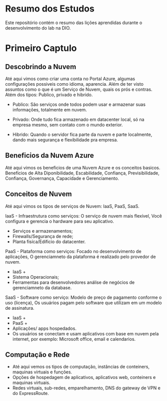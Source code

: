 # Resumo dos Estudos
Este repositório contém o resumo das lições aprendidas durante o desenvolvimento do lab na DIO.

<h1>Primeiro Captulo</h1>

<h2>Descobrindo a Nuvem</h2>

Até aqui vimos como criar uma conta no Portal Azure, algumas configurações possiveis como idioma, aparencia. Além de ter visto assuntos como o que é um Serviço de Nuvem, quais os prós e contras. 
Atém dos tipos: Publico, privado e hibrido. 

* Publico: São serviços onde todos podem usar e armazenar suas informações, totalmente em nuvem. 

* Privado: Onde tudo fica armazenado em datacenter local, só na empresa mesmo, sem contato com o mundo exterior. 

* Hibrido: Quando o servidor fica parte da nuvem e parte localmente, dando mais segurança e flexibilidade pra empresa. 

<h2>Beneficios da Nuvem Azure</h2>

Até aqui vimos os beneficios de uma Nuvem Azure e os conceitos basicos. Beneficios de Alta Diponibilidade, Escabilidade, Confiança, Previsibilidade, Confiança, Governança, Capacidade e Gerenciamento. 

<h2>Conceitos de Nuvem</h2>

Até aqui vimos os tipos de serviços de Nuvem: IaaS, PaaS, SaaS.

IaaS - Infraestrutura como serviços: O serviço de nuvem mais flexível, Você configura e gerencia o hardware para seu aplicativo.
* Serviços e armazenamentos;
* Firewalls/Segurança de rede;
* Planta fisíca/Edificio do datacenter.
  
PaaS - Plataforma como serviços: Focado no desenvolvimento de aplicações, O gerenciamneto da plataforma é realizado pelo provedor de nuvem.
* IaaS +
* Sistema Operacionais;
* Ferramentas para desenvolvedores análise de negócios de gerenciamneto da database. 

SaaS - Software como serviço: Modelo de preço de pagamento conforme o uso (licença), Os usuários pagam pelo software que utilizam em um modelo de assinatura. 
* IaaS +
* PaaS +
* Aplicações/ apps hospedados. 
* Os usuários se conectam e usam aplicativos com base em nuvem pela internet, por exemplo: Microsoft office, email e calendarios. 

<h2>Computação e Rede</h2>

* Até aqui vemos os tipos de computação, instâncias de conteiners, maquinas virtuais e funções.
* Opções de hospedagem de aplicativos, aplicativos web, conteiners e maquinas virtuais.
* Redes virtuais, sub-redes, emparelhamento, DNS do gateway de VPN e do ExpressRoute. 
